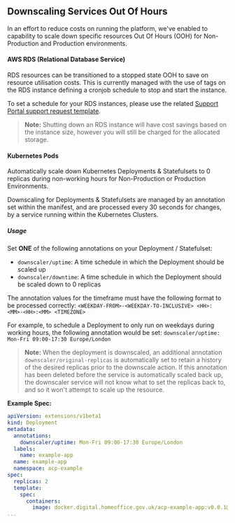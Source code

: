 ## Downscaling Services Out Of Hours

In an effort to reduce costs on running the platform, we've enabled to capability to scale down specific resources Out Of Hours (OOH) for Non-Production and Production environments.

#### AWS RDS (Relational Database Service)

RDS resources can be transitioned to a stopped state OOH to save on resource utilisation costs. This is currently managed with the use of tags on the RDS instance defining a cronjob schedule to stop and start the instance.

To set a schedule for your RDS instances, please use the related [Support Portal support request template](https://support.acp.homeoffice.gov.uk/servicedesk/customer/portal/1/create/95).

> **Note:** Shutting down an RDS instance will have cost savings based on the instance size, however you will still be charged for the allocated storage.

#### Kubernetes Pods

Automatically scale down Kubernetes Deployments & Statefulsets to 0 replicas during non-working hours for Non-Production or Production Environments.

Downscaling for Deployments & Statefulsets are managed by an annotation set within the manifest, and are processed every 30 seconds for changes, by a service running within the Kubernetes Clusters.

##### Usage

Set **ONE** of the following annotations on your Deployment / Statefulset:
- `downscaler/uptime`: A time schedule in which the Deployment should be scaled up
- `downscaler/downtime`: A time schedule in which the Deployment should be scaled down to 0 replicas

The annotation values for the timeframe must have the following format to be processed correctly: `<WEEKDAY-FROM>-<WEEKDAY-TO-INCLUSIVE> <HH>:<MM>-<HH>:<MM> <TIMEZONE>`

For example, to schedule a Deployment to only run on weekdays during working hours, the following annotation would be set: `downscaler/uptime: Mon-Fri 09:00-17:30 Europe/London`

> **Note:** When the deployment is downscaled, an additional annotation `downscaler/original-replicas` is automatically set to retain a history of the desired replicas prior to the downscale action. If this annotation has been deleted before the service is automatically scaled back up, the downscaler service will not know what to set the replicas back to, and so it won't attempt to scale up the resource.

**Example Spec:**

```yml
apiVersion: extensions/v1beta1
kind: Deployment
metadata:
  annotations:
    downscaler/uptime: Mon-Fri 09:00-17:30 Europe/London
  labels:
    name: example-app
  name: example-app
  namespace: acp-example
spec:
  replicas: 2
  template:
    spec:
      containers:
        image: docker.digital.homeoffice.gov.uk/acp-example-app:v0.0.1@sha256:07397c41ac25c4b19e0485006849201f04168703f0016fad75b8ba5d9885d6d4
...
```
